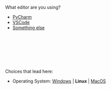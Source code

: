 
What editor are you using?



- [PyCharm](ci-pycharm.md)
- [VSCode](ci-vscode_osl.md)
- [Something else](ci-no-help.md)


<br><br><br>
------
Choices that lead here:
- Operating System: [Windows](cant-import2_osw.md) \| **Linux** \| [MacOS](cant-import2_osm.md)
